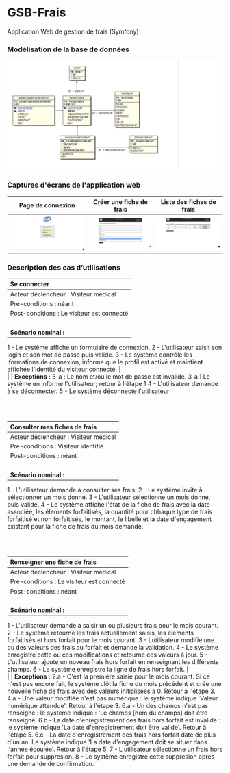 # GSB-Frais
Application Web de gestion de frais (Symfony)


### Modélisation de la base de données

![](documents/modele-gsbfrais.jpg)


### Captures d'écrans de l'application web

| Page de connexion | Créer une fiche de frais | Liste des fiches de frais |
| :----------: | :------------: | :-------------: |
| ![](documents/gsbfrais-connexion.JPG) | ![](documents/gsbfrais-creer-ff.JPG) | ![](documents/gsbfrais-liste-ff.JPG)


### Description des cas d’utilisations

| **Se connecter** | 
| :------------- | 
| Acteur déclencheur : Visiteur médical |
| Pré-conditions : néant |
| Post-conditions : Le visiteur est connecté |
| <br> |
| **Scénario nominal :** <br> 
1 - Le système affiche un formulaire de connexion.
2 - L'utilisateur saisit son login et son mot de passe puis valide.
3 - Le système contrôle les iformations de connexion, informe que le profil est activé et maintient affichée l'identité du visiteur connecté.
| <br> |
| **Exceptions :**
3-a : Le nom et/ou le mot de passe est invalide.
  3-a.1 Le système en informe l'utilisateur; retour à l'étape 1
4 - L'utilisateur demande à se déconnecter.
5 - Le système déconnecte l'utilisateur

<br><br>

| **Consulter mes fiches de frais** | 
| :------------- | 
| Acteur déclencheur : Visiteur médical |
| Pré-conditions : Visiteur identifié |
| Post-conditions : néant |
| <br> |
| **Scénario nominal :** <br> 
1 - L'utilisateur demande à consulter ses frais.
2 - Le système invite à sélectionner un mois donné.
3 - L'utilisateur sélectionne un mois donné, puis valide.
4 - Le système affiche l'état de la fiche de frais avec la date associée, les élements forfaitisés, la quantité pour chhaque type de frais forfaitisé et non forfaitisés, le montant, le libellé et la date d'engagement existant pour la fiche de frais du mois demandé.

<br><br>

| **Renseigner une fiche de frais** | 
| :------------- | 
| Acteur déclencheur : Visiteur médical |
| Pré-conditions : Le visiteur est connecté |
| Post-conditions : néant |
| <br> |
| **Scénario nominal :** <br> 
1 - L'utilisateur demande à saisir un ou plusieurs frais pour le mois courant.
2 - Le système retourne les frais actuellement saisis, les élements forfaitisés et hors forfait pour le mois courant.
3 - Lutilisateur modifie une ou des valeurs des frais au forfait et demande la validation.
4 - Le système enregistre cette ou ces modifications et retourne ces valeurs à jour.
5 - L'utilisateur ajoute un noveau frais hors forfait en renseignant les différents champs.
6 - Le système enregistre la ligne de frais hors forfait.
| <br> |
| **Exceptions :**
2.a - C'est la première saisie pour le mois courant. Si ce n'est pas encore fait, le système clôt la fiche du mois précédent et crée une nouvelle fiche de frais avec des valeurs initialisées à 0. Retour à l'étape 3.
4.a - Une valeur modifiée n'est pas numérique : le système indique 'Valeur numérique attendue'. Retour à l'étape 3.
6.a - Un des chamos n'est pas renseigné : le système indique : 'Le champs [nom du champs] doit être renseigné'
6.b - La date d'enregistrement des frais hors forfait est invalide : le système indique 'La date d'enregistrement doit être valide'. Retour à l'étape 5.
6.c - La date d'enregistrement des frais hors forfait date de plus d'un an. Le système indique 'La date d'engagement doit se situer dans l'année écoulée'. Retour à l'étape 5.
7 - L'utilisateur sélectionne un frais hors forfait pour suppresion.
8 - Le système enregistre cette suppresion après une demande de confirmation.
